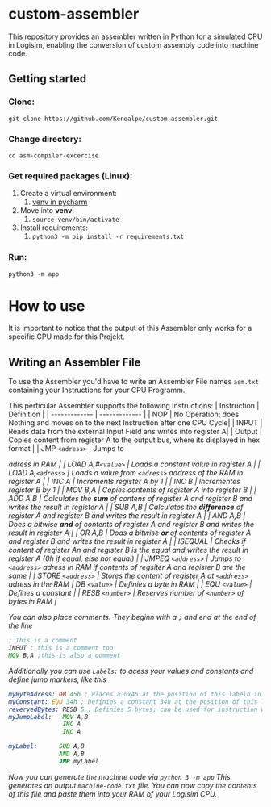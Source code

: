 # custom-assembler
This repository provides an assembler written in Python for a simulated CPU in Logisim, enabling the conversion of custom assembly code into machine code.

## Getting started
### Clone:
`git clone https://github.com/Kenoalpe/custom-assembler.git`

### Change directory:
`cd asm-compiler-excercise`

### Get required packages (Linux):
1. Create a virtual environment:
   1. [venv in pycharm](https://www.jetbrains.com/help/pycharm/creating-virtual-environment.html)
2. Move into **venv**:
   1. `source venv/bin/activate`
3. Install requirements:
    1. `python3 -m pip install -r requirements.txt`

### Run:
`python3 -m app`

# How to use
It is important to notice that the output of this Assembler only works for a specific CPU made for this Projekt.

## Writing an Assembler File
To use the Assembler you'd have to write an Assembler File names `asm.txt` containing your Instructions for your CPU Programm.

This perticular Assembler supports the following Instructions:
| Instruction     | Definition      |
| ------------- | ------------- |
| NOP           | No Operation; does Nothing and moves on to the next Instruction after one CPU Cycle|
| INPUT    | Reads data from the external Input Field ans writes into register A|
| Output | Copies content from register A to the output bus, where its displayed in hex format |
| JMP `<adress>` | Jumps to <address> adress in  RAM  |
| LOAD A,#`<value>` | Loads a constant <value> value in register A |
| LOAD A,`<adress>` | Loads a value from `<adress>` address of the RAM in register A |
| INC A | Increments register A by 1 |
| INC B | Incrementes register B by 1 |
| MOV B,A | Copies contents of register A into register B |
| ADD A,B | Calculates the **sum** of contens of register A and register B and writes the result in register A | 
| SUB A,B | Calculates the **difference** of register A and register B and writes the result in register A |
| AND A,B | Does a bitwise **and** of contents of register A and register B and writes the result in register A |
| OR A,B | Doas a bitwise **or** of contents of register A and register B and writes the result in register A |
| ISEQUAL | Checks if content of register An and register B is the equal and writes the result in register A (0h if equal, else not equal) |
| JMPEQ `<address>` | Jumps to `<address>` adress in RAM if contents of regsiter A and register B are the same |
| STORE `<address>` | Stores the content of register A at `<address>` adress in the RAM
| DB `<value>` | Definies a byte in  RAM |
| EQU `<value>` | Defines a constant |
| RESB `<number>` | Reserves number of `<number>` of bytes in RAM |

You can also place comments. They beginn with a `;` and end at the end of the line
```asm
; This is a comment
INPUT ; this is a comment too 
MOV B,A ;this is also a comment 
```

Additionally you can use `Labels:` to acess your values and constants and define jump markers, like this
```asm
myByteAdress: DB 45h ; Places a 0x45 at the position of this labeln in the RAM; can be used for instruction with a address parameter
myConstant: EQU 34h ; Definies a constant 34h at the position of this labeln in the RAM; can be used for instructions with a value paramter
revervedBytes: RESB 5 ; Definies 5 bytes; can be used for instruction with a address parameter, points to the first byte
myJumpLabel:   MOV A,B
               INC A
               INC A

myLabel:      SUB A,B
              AND A,B
              JMP myLabel
```

Now you can generate the machine code via `python 3 -m app`
This generates an output `machine-code.txt` file.
You can now copy the contents of this file and paste them into your RAM of your Logisim CPU.
